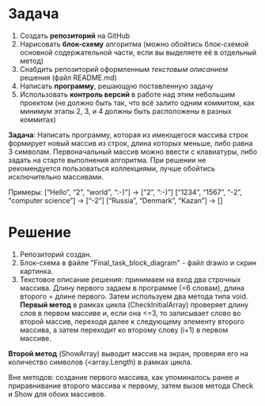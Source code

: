 # Задача

1. Создать **репозиторий** на GitHub
2. Нарисовать **блок-схему** алгоритма (можно обойтись блок-схемой основной содержательной части, если вы выделяете её в отдельный метод)
3. Снабдить репозиторий оформленным *текстовым описанием* решения (файл README.md)
4. Написать **программу**, решающую поставленную задачу
5. Использовать **контроль версий** в работе над этим небольшим проектом (не должно быть так, что всё залито одним коммитом, как минимум этапы 2, 3, и 4 должны быть расположены в разных коммитах)

**Задача**: Написать программу, которая из имеющегося массива строк формирует новый массив из строк, длина которых меньше, либо равна 3 символам. Первоначальный массив можно ввести с клавиатуры, либо задать на старте выполнения алгоритма. При решении не рекомендуется пользоваться коллекциями, лучше обойтись исключительно массивами.

Примеры:
[“Hello”, “2”, “world”, “:-)”] → [“2”, “:-)”]
[“1234”, “1567”, “-2”, “computer science”] → [“-2”]
[“Russia”, “Denmark”, “Kazan”] → []

# Решение
1. Репозиторий создан.
2. Блок-схема в файле "Final_task_block_diagram" - файл drawio и скрин картинка.
3. Текстовое описание решения: принимаем на вход два строчных массива. Длину первого задаем в программе (=6 словам), длина второго = длине первого.
Затем используем два метода типа void. 
**Первый метод** в рамках цикла (CheckInitialArray) проверяет длину слов в первом массиве и, если она <=3, то записывает слово во второй массив, переходя далее к следующему элементу второго массива, а затем переходит ко второму слову (i+1) в первом массиве.

**Второй метод** (ShowArray) выводит массив на экран, проверяя его на количество символов (<array.Length) в рамках цикла.

Вне методов: создание первого массива, как упоминалось ранее и приравнивание второго массива к первому, затем вызов метода Check и Show для обоих массивов.


